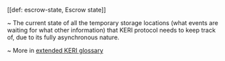 [[def: escrow-state, Escrow state]]

~ The current state of all the temporary storage locations (what events are waiting for what other information) that KERI protocol needs to  keep track of, due to its fully asynchronous nature.

~ More in <a href="https://weboftrust.github.io/WOT-terms/docs/glossary/escrow-state">extended KERI glossary</a>
